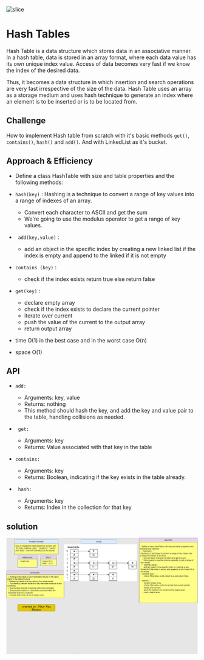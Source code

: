 ![slice](https://capsule-render.vercel.app/api?type=slice&color=gradient&auto&height=200&text=Hash-Tables&fontAlign=70&rotate=13&fontAlignY=25&desc=Done%20by%20Nour%20AbuEl-nein.&descAlign=70.&descAlignY=44)

#  Hash Tables

 Hash Table is a data structure which stores data in an associative manner. In a hash table, data is stored in an array format, where each data value has its own unique index value. Access of data becomes very fast if we know the index of the desired data.

Thus, it becomes a data structure in which insertion and search operations are very fast irrespective of the size of the data. Hash Table uses an array as a storage medium and uses hash technique to generate an index where an element is to be inserted or is to be located from.


## Challenge

How to implement Hash table from scratch with it's basic methods `get()`, `contains()`, `hash()` and `add()`. And with LinkedList as it's bucket.

## Approach & Efficiency

 - Define a class HashTable with size and table properties and the following methods:

 - ` hash(key) ` :
 Hashing is a technique to convert a range of key values into a range of indexes of an array.
    * Convert each character to ASCII and get the sum
    * We're going to use the modulus operator to get a range of key values. 

  - `  add(key,value) ` :
     - add an object in the specific index by creating a new linked list if the index is empty and append to the linked if it is not empty

- `contains (key)` :
     - check if the index exists return true else return false      


- `get(key)` :
     - declare empty array
     - check if the index exists to declare the current pointer 
     - iterate over current 
     - push the value of the current to the output array
     - return output array 

- time O(1) in the best case and in the worst case O(n)
- space O(1)

## API

- `add:`
   - Arguments: key, value
   - Returns: nothing
   - This method should hash the key, and add the key and value   pair to the table, handling collisions as needed.

- ` get:` 
    - Arguments: key
    - Returns: Value associated with that key in the table
- `contains:` 
   - Arguments: key
   - Returns: Boolean, indicating if the key exists in the table already.
- ` hash:` 
   - Arguments: key
   - Returns: Index in the collection for that key

## solution 
![img](hasTables.jpg)

